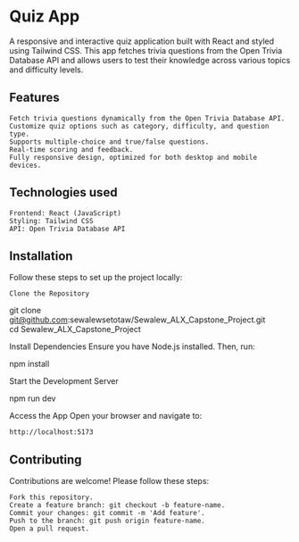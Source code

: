 # **Quiz App**

A responsive and interactive quiz application built with React and styled using Tailwind CSS. This app fetches trivia questions from the Open Trivia Database API and allows users to test their knowledge across various topics and difficulty levels.

## **Features**

    Fetch trivia questions dynamically from the Open Trivia Database API.
    Customize quiz options such as category, difficulty, and question type.
    Supports multiple-choice and true/false questions.
    Real-time scoring and feedback.
    Fully responsive design, optimized for both desktop and mobile devices.

## **Technologies used**

    Frontend: React (JavaScript)
    Styling: Tailwind CSS
    API: Open Trivia Database API

## **Installation**

Follow these steps to set up the project locally:

    Clone the Repository

git clone git@github.com:sewalewsetotaw/Sewalew_ALX_Capstone_Project.git  
cd Sewalew_ALX_Capstone_Project

Install Dependencies
Ensure you have Node.js installed. Then, run:

npm install

Start the Development Server

npm run dev

Access the App
Open your browser and navigate to:

    http://localhost:5173

## **Contributing**

Contributions are welcome! Please follow these steps:

    Fork this repository.
    Create a feature branch: git checkout -b feature-name.
    Commit your changes: git commit -m 'Add feature'.
    Push to the branch: git push origin feature-name.
    Open a pull request.
